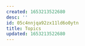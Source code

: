 ```yaml
---
created: 1653213522680
desc: ''
id: 05c4nnjqa92zx11ld6o0ytn
title: Topics
updated: 1653213522680
---
```

   
